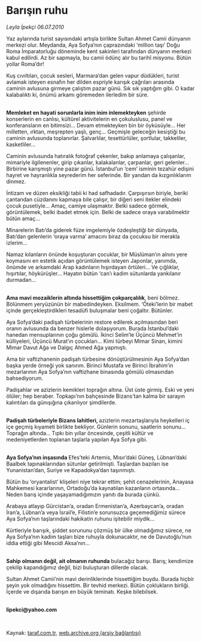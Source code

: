 # Barışın ruhu

*Leyla İpekçi 06.07.2010*

<div class="yazi"><p>Yaz aylarında turist sayısındaki artışla birlikte Sultan Ahmet Camii dünyanın merkezi olur. Meydanda, Aya Sofya’nın çaprazındaki ‘million taşı’ Doğu Roma İmparatorluğu döneminde kent sakinleri tarafından dünyanın merkezi kabul edilirdi. Az bir sapmayla, bu camii ödünç alır bu tarihî misyonu. Bütün yollar Roma’dır!</p>
<p>Kuş cıvıltıları, çocuk sesleri, Marmara’dan gelen vapur düdükleri, turist avlamak isteyen esnafın her dilden espriyle karışık çağrıları arasında caminin avlusuna girmeye çalıştım pazar günü. Sık sık yaptığım gibi. O kadar kalabalıktı ki, önümü arkamı göremeden ilerledim bir süre. </p>
<p><b><br/>Memleket en hayati sorunlarla inim inim inlemekteyken</b> şehirde konserlerin en canlısı, kültürel aktivitelerin en çokuluslusu, panel ve konferansların en bitimsizi... Devam etmekteyken bin bir öyküsüyle... Her milletten, ırktan, meşrepten yaşlı, genç... Geçmişle geleceğin kesiştiği bu caminin avlusunda toplanırlar. Şalvarlılar, tesettürlüler, şortlular, takkeliler, kasketliler...</p>
<p>Caminin avlusunda hatıralık fotoğraf çekenler, bakıp anlamaya çalışanlar, mimariyle ilgilenenler, girip çıkanlar, kalakalanlar, çarpanlar, geri gelenler... Birbirine karışmıştı yine pazar günü. İstanbul’un ‘cem’ isminin tezahür edişini hayret ve hayranlıkla seyrederim her seferinde. Bir yandan da kızgınlıklarım dinmez. </p>
<p>İntizam ve düzen eksikliği tabii ki had safhadadır. Çarpışırsın biriyle, beriki çantandan cüzdanını kapmaya bile çalışır, bir diğeri seni itekler elindeki çocuk pusetiyle... Amaç, camiye ulaşmaktır. Belki sadece görmek, görüntülemek, belki ibadet etmek için. Belki de sadece oraya varabilmektir bütün amaç...</p>
<p>Minarelerin Batı’da giderek füze imgelemiyle özdeşleştiği bir dünyada, Batı’dan gelenlerin ‘oraya varma’ amacını biraz da çocuksu bir merakla izlerim...</p>
<p>Namaz kılanların önünde koşuşturan çocuklar, bir Müslüman’ın alnını yere koymasını en estetik açıdan görüntülemek isteyen Japonlar, yanımda, önümde ve arkamdaki Arap kadınların hışırdayan örtüleri... Ve çığlıklar, hışırtılar, höykürüşler... Hayatın bütün ‘can’ı kadim sütunlarda yankılanır durmadan...</p>
<p><b><br/>Ama mavi mozaiklerin altında hissettiğim çokparçalılık</b>, beni bölmez. Bölünmem yeryüzünün bir mabedindeyken. Eksilmem. ‘Öteki’lerin bir mabet içinde gerçekleştirdikleri tesadüfi buluşmalar beni çoğaltır. Bütünler. </p>
<p>Aya Sofya’daki padişah türbelerinin restore edilerek açılmasından beri oranın avlusunda da benzer hislerle dolaşıyorum. Burada İstanbul’daki hanedan mensuplarının çoğu gömülü. İkinci Selim’le Üçüncü Mehmet’in külliyeleri, Üçüncü Murat’ın çocukları... Kimi türbeyi Mimar Sinan, kimini Mimar Davut Ağa ve Dalgıç Ahmed Ağa yapmıştı. </p>
<p>Ama bir vaftizhanenin padişah türbesine dönüştürülmesinin Aya Sofya’dan başka yerde örneği yok sanırım. Birinci Mustafa ve Birinci İbrahim’in mezarlarının Aya Sofya’nın vaftizhane binasında gömülü olmasından bahsediyorum.</p>
<p>Padişahlar ve azizlerin kemikleri toprağın altına. Üst üste girmiş. Eski ve yeni ölüler; hep beraber. Topkapı’nın bahçesinde Bizans’tan kalma bir sarayın kalıntıları da günışığına çıkarılıyor şimdilerde. </p>
<p><b><br/>Padişah türbeleriyle Bizans lahitleri, </b>azizlerin mezartaşlarıyla heykelleri iç içe geçmiş kıyameti birlikte bekliyor. Günlerin sonunu, saatlerin sonunu... Toprağın altında...<b> </b>Tıpkı bin yıllar öncesinde, çeşitli kültür ve medeniyetlerden toplanan taşlarla yapılan Aya Sofya gibi.</p>
<p><b><br/>Aya Sofya’nın inşasında</b> Efes’teki Artemis, Mısır’daki Güneş, Lübnan’daki Baalbek tapınaklarından sütunlar getirilmişti. Taşlardan bazıları ise Yunanistan’dan, Suriye ve Kapadokya’dan taşınmıştı. </p>
<p>Bütün bu ‘oryantalist’ klişeleri niye tekrar ettim; şehit cenazelerinin, Anayasa Mahkemesi kararlarının, Ortadoğu’da kaynatılan kazanların ortasında... Neden barış içinde yaşayamadığımızın yanıtı da burada çünkü. </p>
<p>Arabaya atlayıp Gürcistan’a, oradan Ermenistan’a, Azerbaycan’a, oradan İran’a, Lübnan’a veya İsrail’e, Filistin’e sorunsuzca geçemediğimiz sürece Aya Sofya’nın taşlarındaki hakikatin ruhunu işitebilir miydik... </p>
<p>Kürtleriyle barışık, şiddet sorununu çözmüş bir ülke olmadığımız sürece, ne Aya Sofya’nın kadim taşları bize ruhuyla dokunacaktır, ne de Davutoğlu’nun iddia ettiği gibi Mescidi Aksa’nın... </p>
<p><b><br/>Sahip olmanın değil, ait olmanın ruhunda </b>bulacağız barışı. Barış; kendimize çekilip kapandığımız değil, bizi buluşturan dillerde olacak.</p>
<p>Sultan Ahmet Camii’nin mavi derinliklerinde hissettiğim buydu. Burada hiçbir şeyin yok olmadığını hissettim. Bir tevhid merkezi. Bütün çoklukların birliği. İçerde ve dışarıda barışın en büyük teminatı. Keşke bilebilsek.</p>
<p><b><br/>lipekci@yahoo.com</b></p>
<p><b> </b></p>
</div>

Kaynak: [taraf.com.tr](http://www.taraf.com.tr:80/leyla-ipekci/makale-barisin-ruhu.htm), [web.archive.org (arşiv bağlantısı)](http://web.archive.org/web/20100709200622/http://www.taraf.com.tr:80/leyla-ipekci/makale-barisin-ruhu.htm)
